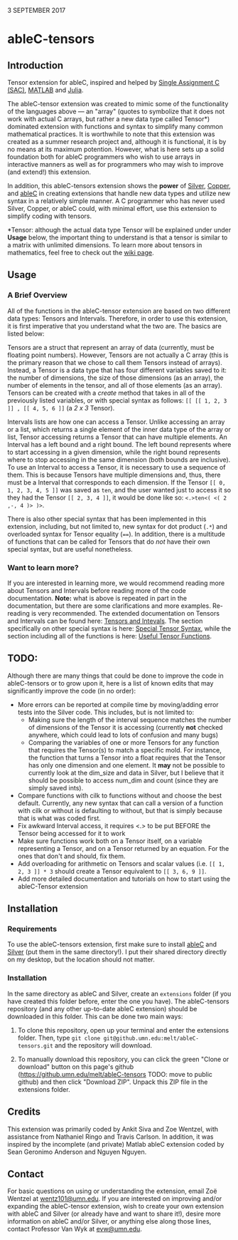 3 SEPTEMBER 2017

# ableC-tensors

## Introduction

Tensor extension for ableC, inspired and helped by [Single Assignment C (SAC)](http://www.sac-home.org/doku.php), [MATLAB](https://www.mathworks.com/products/matlab.html) and [Julia](https://julialang.org/).

The ableC-tensor extension was created to mimic some of the functionality of the languages above — an "array" (quotes to symbolize that it does not work with actual C arrays, but rather a new data type called Tensor\*) dominated extension with functions and syntax to simplify many common mathematical practices. It is worthwhile to note that this extension was created as a summer research project and, although it is functional, it is by no means at its maximum potention. However, what is here sets up a solid foundation both for ableC programmers who wish to use arrays in interactive manners as well as for programmers who may wish to improve (and extend!) this extension. 

In addition, this ableC-tensors extension shows the **power** of [Silver](https://github.com/melt-umn/silver), [Copper](https://github.com/melt-umn/copper), and [ableC](https://github.com/melt-umn/ableC) in creating extensions that handle new data types and utilize new syntax in a relatively simple manner. A C programmer who has never used Silver, Copper, or ableC could, with minimal effort, use this extension to simplify coding with tensors.

\*Tensor: although the actual data type Tensor will be explained under under **Usage** below, the important thing to understand is that a tensor is similar to a matrix with unlimited dimensions. To learn more about tensors in mathematics, feel free to check out the [wiki page](https://en.wikipedia.org/wiki/Tensor). 

## Usage

### A Brief Overview 
All of the functions in the ableC-tensor extension are based on two different data types: Tensors and Intervals. Therefore, in order to use this extension, it is first imperative that you understand what the two are. The basics are listed below:

Tensors are a struct that represent an array of data (currently, must be floating point numbers). However, Tensors are not actually a C array (this is the primary reason that we chose to call them Tensors instead of arrays). Instead, a Tensor is a data type that has four different variables saved to it: the number of dimensions, the size of those dimensions (as an array), the number of elements in the tensor, and all of those elements (as an array). Tensors can be created with a *create* method that takes in all of the previously listed variables, or with special syntax as follows: `[[ [[ 1, 2, 3 ]] , [[ 4, 5, 6 ]]` (a *2 x 3* Tensor). 

Intervals lists are how one can access a Tensor. Unlike accessing an array or a list, which returns a single element of the inner data type of the array or list, Tensor accessing returns a Tensor that can have multiple elements. An Interval has a left bound and a right bound. The left bound represents where to start accessing in a given dimension, while the right bound represents where to stop accessing in the same dimension (both bounds are inclusive). To use an Interval to access a Tensor, it is necessary to use a sequence of them. This is because Tensors have multiple dimensions and, thus, there must be a Interval that corresponds to each dimension. If the Tensor `[[ 0, 1, 2, 3, 4, 5 ]]` was saved as `ten`, and the user wanted just to access it so they had the Tensor `[[ 2, 3, 4 ]]`, it would be done like so: `<.>ten<( <( 2 ,-, 4 )> )>`.

There is also other special syntax that has been implemented in this extension, including, but not limited to, new syntax for dot product (`.*`) and overloaded syntax for Tensor equality (`==`). In addition, there is a multitude of functions that can be called for Tensors that do *not* have their own special syntax, but are useful nonetheless. 

### Want to learn more?
If you are interested in learning more, we would recommend reading more about Tensors and Intervals before reading more of the code documentation. **Note:** what is above is repeated in part in the documentation, but there are some clarifications and more examples. Re-reading is very recommended. The extended documentation on Tensors and Intervals can be found here: [Tensors and Intevals](https://github.umn.edu/melt/ableC-tensors/blob/master/learn_ableC_tensors/tensors_and_intervals.md). The section specifically on other special syntax is here: [Special Tensor Syntax](https://github.umn.edu/melt/ableC-tensors/blob/master/learn_ableC_tensors/special_tensor_syntax), while the section including all of the functions is here: [Useful Tensor Functions](https://github.umn.edu/melt/ableC-tensors/blob/master/learn_ableC_tensors/useful_tensor_functions.md).

## TODO:
Although there are many things that could be done to improve the code in ableC-tensors or to grow upon it, here is a list of known edits that may significantly improve the code (in no order):
* More errors can be reported at compile time by moving/adding error tests into the Silver code. This includes, but is not limited to:
  * Making sure the length of the interval sequence matches the number of dimensions of the Tensor it is accessing (currently **not** checked anywhere, which could lead to lots of confusion and many bugs)
  * Comparing the variables of one or more Tensors for any function that requires the Tensor(s) to match a specific mold. For instance, the function that turns a Tensor into a float requires that the Tensor has only one dimension and one element. It **may** not be possible to currently look at the dim_size and data in Silver, but I believe that it should be possible to access num_dim and count (since they are simply saved ints). 
* Compare functions with cilk to functions without and choose the best default. Currently, any new syntax that can call a version of a function with cilk or without is defaulting to without, but that is simply because that is what was coded first. 
* Fix awkward Interval access, it requires <.> to be put BEFORE the Tensor being accessed for it to work
* Make sure functions work both on a Tensor itself, on a variable representing a Tensor, and on a Tensor returned by an equation. For the ones that don't and should, fix them.
* Add overloading for arithmetic on Tensors and scalar values (i.e. `[[ 1, 2, 3 ]] * 3` should create a Tensor equivalent to `[[ 3, 6, 9 ]]`.
* Add more detailed documentation and tutorials on how to start using the ableC-Tensor extension

## Installation

### Requirements

To use the ableC-tensors extension, first make sure to install [ableC](https://github.com/melt-umn/ableC) and [Silver](https://github.com/melt-umn/silver) (put them in the same directory!). I put their shared directory directly on my desktop, but the location should not matter.

### Installation

In the same directory as ableC and Silver, create an `extensions` folder (if you have created this folder before, enter the one you have). The ableC-tensors repository (and any other up-to-date ableC extension) should be downloaded in this folder. This can be done two main ways: 

1. To clone this repository, open up your terminal and enter the extensions folder. Then, type `git clone git@github.umn.edu:melt/ableC-tensors.git` and the repository will download.

2. To manually download this repository, you can click the green "Clone or download" button on this page's github (https://github.umn.edu/melt/ableC-tensors TODO: move to public github) and then click "Download ZIP". Unpack this ZIP file in the extensions folder.

## Credits

This extension was primarily coded by Ankit Siva and Zoe Wentzel, with assistance from Nathaniel Ringo and Travis Carlson. In addition, it was inspired by the incomplete (and private) Matlab ableC extension coded by Sean Geronimo Anderson and Nguyen Nguyen.

## Contact

For basic questions on using or understanding the extension, email Zoë Wentzel at wentz101@umn.edu. If you are interested on improving and/or expanding the ableC-tensor extension, wish to create your own extension with ableC and Silver (or already have and want to share it!), desire more information on ableC and/or Silver, or anything else along those lines, contact Professor Van Wyk at evw@umn.edu. 

 
